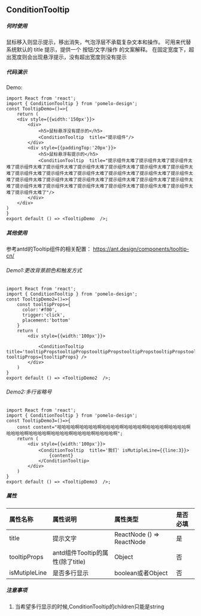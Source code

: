 <!--
 * @Author: your name
 * @Date: 2021-06-27 17:30:12
 * @LastEditTime: 2021-06-28 22:31:40
 * @LastEditors: Please set LastEditors
 * @Description: In User Settings Edit
 * @FilePath: /pomelo-design/src/ConditionTooltip/index.md
-->
## ConditionTooltip
##### 何时使用
鼠标移入则显示提示，移出消失，气泡浮层不承载复杂文本和操作。
可用来代替系统默认的 title 提示，提供一个 按钮/文字/操作 的文案解释。
在固定宽度下，超出宽度则会出现悬浮提示，没有超出宽度则没有提示
##### 代码演示
Demo:

```tsx
import React from 'react';
import { ConditionTooltip } from 'pomelo-design';
const TooltipDemo=()=>{
    return (
    <div style={{width:'150px'}}>
        <div>
            <h5>鼠标悬浮没有提示的</h5>
            <ConditionTooltip  title="提示组件"/>
        </div>
        <div style={{paddingTop:'20px'}}>
            <h5>鼠标悬浮有提示的</h5>
            <ConditionTooltip  title="提示组件太难了提示组件太难了提示组件太难了提示组件太难了提示组件太难了提示组件太难了提示组件太难了提示组件太难了提示组件太难了提示组件太难了提示组件太难了提示组件太难了提示组件太难了提示组件太难了提示组件太难了提示组件太难了提示组件太难了提示组件太难了提示组件太难了提示组件太难了提示组件太难了提示组件太难了提示组件太难了提示组件太难了提示组件太难了提示组件太难了提示组件太难了提示组件太难了"/>
        </div>
    </div>
)
}
export default () => <TooltipDemo  />;
```
##### 其他使用
参考antd的Tooltip组件的相关配置： https://ant.design/components/tooltip-cn/
###### Demo1:更改背景颜色和触发方式
```tsx
import React from 'react';
import { ConditionTooltip } from 'pomelo-design';
const TooltipDemo2=()=>{
    const tooltipProps={
      color:'#f00',
      trigger:'click',
      placement:'bottom'
    }
    return (
        <div style={{width:'100px'}}>
           
            <ConditionTooltip  title='tooltipPropstooltipPropstooltipPropstooltipPropstooltipPropstooltipPropstooltipPropstooltipPropstooltipPropstooltipPropstooltipPropstooltipPropstooltipPropstooltipPropstooltipPropstooltipProps' tooltipProps={tooltipProps} />
        </div>
    )
}
export default () => <TooltipDemo2  />;
```
###### Demo2:多行省略号
```tsx
import React from 'react';
import { ConditionTooltip } from 'pomelo-design';
const TooltipDemo3=()=>{
    const content="哈哈哈哈啊哈哈哈哈啊哈哈哈哈啊哈哈哈哈啊哈哈哈哈啊哈哈哈哈啊哈哈哈哈啊哈哈哈哈啊哈哈哈哈啊哈哈哈哈啊哈哈哈哈啊";
    return (
        <div style={{width:'100px'}}>
            <ConditionTooltip  title='我们' isMutipleLine={{line:3}}>
                {content}
            </ConditionTooltip>
        </div>
    )
}
export default () => <TooltipDemo3  />;
```

##### 属性
|属性名称|属性说明|属性类型|是否必填|
|:-----------  |:----------- |:--------- |:-------- |
|title|提示文字|ReactNode () => ReactNode|是
|tooltipProps|antd组件Tooltip的属性(除了title)|Object|否
|isMutipleLine|是否多行显示|boolean或者Object|否


##### 注意事项
1. 当希望多行显示的时候,ConditionTooltip的children只能是string
